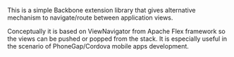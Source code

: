 This is a simple Backbone extension library that gives alternative mechanism to navigate/route between application views.

Conceptually it is based on ViewNavigator from Apache Flex framework so the views can be pushed or popped from the stack. It is especially useful in the scenario of PhoneGap/Cordova mobile apps development.